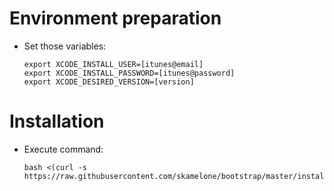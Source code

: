 # Environment preparation

- Set those variables:
  ```
  export XCODE_INSTALL_USER=[itunes@email]
  export XCODE_INSTALL_PASSWORD=[itunes@password]
  export XCODE_DESIRED_VERSION=[version]
  ```

# Installation

- Execute command:
  ```
  bash <(curl -s https://raw.githubusercontent.com/skamelone/bootstrap/master/install.sh)
  ```
